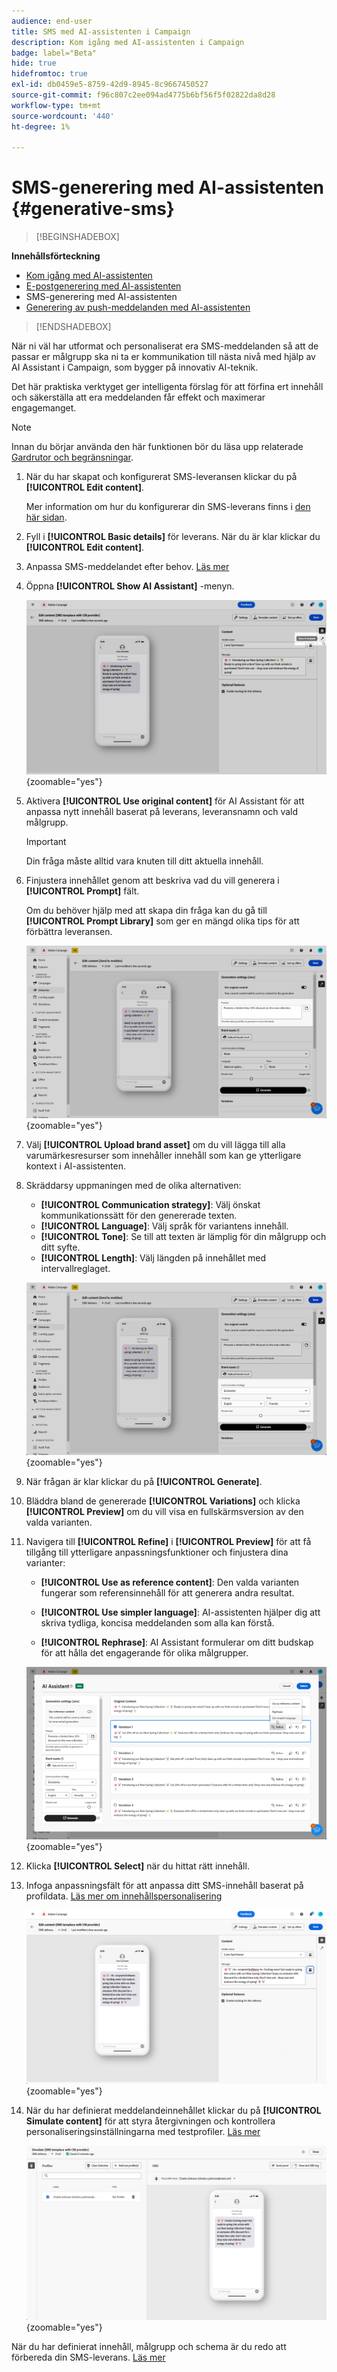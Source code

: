 ```yaml
---
audience: end-user
title: SMS med AI-assistenten i Campaign
description: Kom igång med AI-assistenten i Campaign
badge: label="Beta"
hide: true
hidefromtoc: true
exl-id: db0459e5-8759-42d9-8945-8c9667450527
source-git-commit: f96c807c2ee094ad4775b6bf56f5f02822da8d28
workflow-type: tm+mt
source-wordcount: '440'
ht-degree: 1%

---
```


# SMS-generering med AI-assistenten {#generative-sms}

>[!BEGINSHADEBOX]

**Innehållsförteckning**

* [Kom igång med AI-assistenten](generative-gs.md)
* [E-postgenerering med AI-assistenten](generative-content.md)
* SMS-generering med AI-assistenten
* [Generering av push-meddelanden med AI-assistenten](generative-push.md)

>[!ENDSHADEBOX]

När ni väl har utformat och personaliserat era SMS-meddelanden så att de passar er målgrupp ska ni ta er kommunikation till nästa nivå med hjälp av AI Assistant i Campaign, som bygger på innovativ AI-teknik.

Det här praktiska verktyget ger intelligenta förslag för att förfina ert innehåll och säkerställa att era meddelanden får effekt och maximerar engagemanget.

>[!NOTE]
>
>Innan du börjar använda den här funktionen bör du läsa upp relaterade [Gardrutor och begränsningar](generative-gs.md#guardrails-and-limitations).

1. När du har skapat och konfigurerat SMS-leveransen klickar du på **[!UICONTROL Edit content]**.

   Mer information om hur du konfigurerar din SMS-leverans finns i [den här sidan](../sms/create-sms.md).

1. Fyll i **[!UICONTROL Basic details]** för leverans. När du är klar klickar du **[!UICONTROL Edit content]**.

1. Anpassa SMS-meddelandet efter behov. [Läs mer](../sms/content-sms.md)

1. Öppna **[!UICONTROL Show AI Assistant]** -menyn.

   ![](assets/sms-genai-1.png){zoomable=&quot;yes&quot;}

1. Aktivera **[!UICONTROL Use original content]** för AI Assistant för att anpassa nytt innehåll baserat på leverans, leveransnamn och vald målgrupp.

   >[!IMPORTANT]
   >
   > Din fråga måste alltid vara knuten till ditt aktuella innehåll.

1. Finjustera innehållet genom att beskriva vad du vill generera i **[!UICONTROL Prompt]** fält.

   Om du behöver hjälp med att skapa din fråga kan du gå till **[!UICONTROL Prompt Library]** som ger en mängd olika tips för att förbättra leveransen.

   ![](assets/sms-genai-2.png){zoomable=&quot;yes&quot;}

1. Välj **[!UICONTROL Upload brand asset]** om du vill lägga till alla varumärkesresurser som innehåller innehåll som kan ge ytterligare kontext i AI-assistenten.

1. Skräddarsy uppmaningen med de olika alternativen:

   * **[!UICONTROL Communication strategy]**: Välj önskat kommunikationssätt för den genererade texten.
   * **[!UICONTROL Language]**: Välj språk för variantens innehåll.
   * **[!UICONTROL Tone]**: Se till att texten är lämplig för din målgrupp och ditt syfte.
   * **[!UICONTROL Length]**: Välj längden på innehållet med intervallreglaget.

   ![](assets/sms-genai-3.png){zoomable=&quot;yes&quot;}

1. När frågan är klar klickar du på **[!UICONTROL Generate]**.

1. Bläddra bland de genererade **[!UICONTROL Variations]** och klicka **[!UICONTROL Preview]** om du vill visa en fullskärmsversion av den valda varianten.

1. Navigera till **[!UICONTROL Refine]** i **[!UICONTROL Preview]** för att få tillgång till ytterligare anpassningsfunktioner och finjustera dina varianter:

   * **[!UICONTROL Use as reference content]**: Den valda varianten fungerar som referensinnehåll för att generera andra resultat.

   * **[!UICONTROL Use simpler language]**: AI-assistenten hjälper dig att skriva tydliga, koncisa meddelanden som alla kan förstå.

   * **[!UICONTROL Rephrase]**: AI Assistant formulerar om ditt budskap för att hålla det engagerande för olika målgrupper.

   ![](assets/sms-genai-4.png){zoomable=&quot;yes&quot;}

1. Klicka **[!UICONTROL Select]** när du hittat rätt innehåll.

1. Infoga anpassningsfält för att anpassa ditt SMS-innehåll baserat på profildata. [Läs mer om innehållspersonalisering](../personalization/personalize.md)

   ![](assets/sms-genai-5.png){zoomable=&quot;yes&quot;}

1. När du har definierat meddelandeinnehållet klickar du på **[!UICONTROL Simulate content]** för att styra återgivningen och kontrollera personaliseringsinställningarna med testprofiler. [Läs mer](../preview-test/preview-content.md)

   ![](assets/sms-genai-6.png){zoomable=&quot;yes&quot;}

När du har definierat innehåll, målgrupp och schema är du redo att förbereda din SMS-leverans. [Läs mer](../monitor/prepare-send.md)
